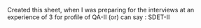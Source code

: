 Created this sheet, when I was preparing for the interviews at an experience of 3 for profile of QA-II (or) can say : SDET-II 